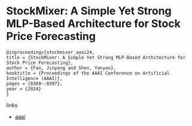 # StockMixer: A Simple Yet Strong MLP-Based Architecture for Stock Price Forecasting

```
@inproceedings{stockmixer_aaai24,
title = {StockMixer: A Simple Yet Strong MLP-Based Architecture for Stock Price Forecasting},
author = {Fan, Jinyong and Shen, Yanyan},
booktitle = {Proceedings of the AAAI Conference on Artificial Intelligence (AAAI)},
pages = {8389--8397},
year = {2024}
}
```

links
- [aaai](https://ojs.aaai.org/index.php/AAAI/article/view/28681)
